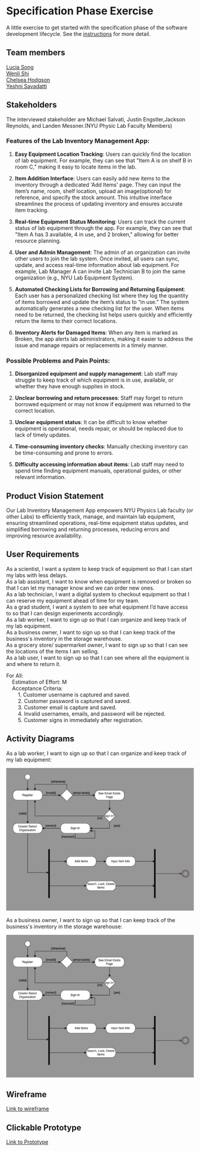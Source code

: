 # Specification Phase Exercise

A little exercise to get started with the specification phase of the software development lifecycle. See the [instructions](instructions.md) for more detail.

## Team members

[Lucia Song](https://github.com/lys7942) <br>
[Wenli Shi](https://github.com/WenliShi2332) <br>
[Chelsea Hodgson](https://github.com/Chelsea-Hodgson) <br>
[Yeshni Savadatti](https://github.com/yeshnii) <br>

## Stakeholders
The interviewed stakeholder are Michael Salvati, Justin Engstler,Jackson Reynolds, and Landen Messner.(NYU Physic Lab Faculty Members)

 ### Features of the Lab Inventory Management App:

1. **Easy Equipment Location Tracking**: Users can quickly find the location of lab equipment. For example, they can see that "Item A is on shelf B in room C," making it easy to locate items in the lab.

2. **Item Addition Interface**: Users can easily add new items to the inventory through a dedicated 'Add Items' page. They can input the item’s name, room, shelf location, upload an image(optional) for reference, and specify the stock amount. This intuitive interface streamlines the process of updating inventory and ensures accurate item tracking.

3. **Real-time Equipment Status Monitoring**: Users can track the current status of lab equipment through the app. For example, they can see that "Item A has 3 available, 4 in use, and 2 broken," allowing for better resource planning.

4. **User and Admin Management**: The admin of an organization can invite other users to join the lab system. Once invited, all users can sync, update, and access real-time information about lab equipment. For example, Lab Manager A can invite Lab Technician B to join the same organization (e.g., NYU Lab Equipment System).

5. **Automated Checking Lists for Borrowing and Returning Equipment**: Each user has a personalized checking list where they log the quantity of items borrowed and update the item’s status to “in use.” The system automatically generates a new checking list for the user. When items need to be returned, the checking list helps users quickly and efficiently return the items to their correct locations.
6. **Inventory Alerts for Damaged Items**: When any item is marked as Broken, the app alerts lab administrators, making it easier to address the issue and manage repairs or replacements in a timely manner.

### Possible Problems and Pain Points:

1. **Disorganized equipment and supply management**: Lab staff may struggle to keep track of which equipment is in use, available, or whether they have enough supplies in stock.

2. **Unclear borrowing and return processes**: Staff may forget to return borrowed equipment or may not know if equipment was returned to the correct location.

3. **Unclear equipment status**: It can be difficult to know whether equipment is operational, needs repair, or should be replaced due to lack of timely updates.

4. **Time-consuming inventory checks**: Manually checking inventory can be time-consuming and prone to errors.

5. **Difficulty accessing information about items**: Lab staff may need to spend time finding equipment manuals, operational guides, or other relevant information.

## Product Vision Statement

Our Lab Inventory Management App empowers NYU Physics Lab faculty (or other Labs) to efficiently track, manage, and maintain lab equipment, ensuring streamlined operations, real-time equipment status updates, and simplified borrowing and returning processes, reducing errors and improving resource availability. 

## User Requirements
As a scientist, I want a system to keep track of equipment so that I can start my labs with less delays. <br>
As a lab assistant, I want to know when equipment is removed or broken so that I can let my manager know and we can order new ones.  <br>
As a lab technician, I want a digital system to checkout equipment so that I can reserve my equipment ahead of time for my team.  <br>
As a grad student, I want a system to see what equipment I’d have access to so that I can design experiments accordingly.  <br>
As a lab worker, I want to sign up so that I can organize and keep track of my lab equipment. <br>
As a business owner, I want to sign up so that I can keep track of the business's inventory in the storage warehouse. <br>
As a grocery store/ supermarket owner, I want to sign up so that I can see the locations of the items I am selling. <br>
As a lab user, I want to sign up so that I can see where all the equipment is and where to return it. <br>

For All: <br>
&nbsp;&nbsp;&nbsp;&nbsp;Estimation of Effort: M <br>
&nbsp;&nbsp;&nbsp;&nbsp;Acceptance Criteria: <br>
&nbsp;&nbsp;&nbsp;&nbsp;&nbsp;&nbsp;&nbsp;&nbsp;1. Customer username is captured and saved. <br>
&nbsp;&nbsp;&nbsp;&nbsp;&nbsp;&nbsp;&nbsp;&nbsp;2. Customer password is captured and saved. <br>
&nbsp;&nbsp;&nbsp;&nbsp;&nbsp;&nbsp;&nbsp;&nbsp;3. Customer email is capture and saved. <br>
&nbsp;&nbsp;&nbsp;&nbsp;&nbsp;&nbsp;&nbsp;&nbsp;4. Invalid usernames, emails, and password will be rejected. <br>
&nbsp;&nbsp;&nbsp;&nbsp;&nbsp;&nbsp;&nbsp;&nbsp;5. Customer signs in immediately after registration. <br>

## Activity Diagrams

As a lab worker, I want to sign up so that I can organize and keep track of my lab equipment:

![image](./pictures/ActivityDia.png)

As a business owner, I want to sign up so that I can keep track of the business's inventory in the storage warehouse:

![image](./pictures/ActivityDia.png)

## Wireframe

[Link to wireframe](https://www.figma.com/design/QEetpy9bVJGKQUyZnR5W4h/Prototype?node-id=0-1&t=jqwkaVXmyoVqckUi-1)

## Clickable Prototype

[Link to Prototype](https://www.figma.com/proto/QEetpy9bVJGKQUyZnR5W4h/Prototype?node-id=1-9&node-type=canvas&t=bXmfWZBpulxOZfaT-1&scaling=scale-down&content-scaling=fixed&page-id=0%3A1&starting-point-node-id=1%3A9)
